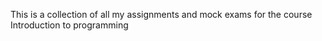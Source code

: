 This is a collection of all my assignments and mock exams for the course Introduction to programming
